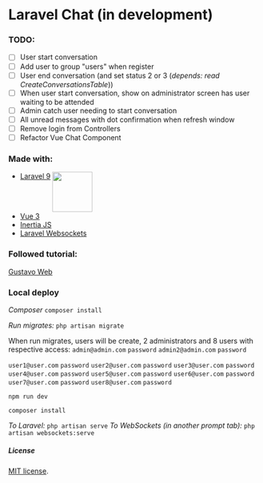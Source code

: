 

# Laravel Chat (in development)

### TODO:
- [ ] User start conversation
- [ ] Add user to group "users" when register
- [ ] User end conversation (and set status 2 or 3 (*depends: read CreateConversationsTable*))
- [ ] When user start conversation, show on administrator screen has user waiting to be attended
- [ ] Admin catch user needing to start conversation
- [ ] All unread messages with dot confirmation when refresh window
- [ ] Remove login from Controllers
- [ ] Refactor Vue Chat Component

### Made with:
- [Laravel 9](https://laravel.com) <a href="https://laravel.com" target="_blank"><img src="https://raw.githubusercontent.com/laravel/art/master/logo-lockup/5%20SVG/2%20CMYK/1%20Full%20Color/laravel-logolockup-cmyk-red.svg" width="80" valign="top"></a>
- [Vue 3](https://vuejs.org)
- [Inertia JS](https://inertiajs.com)
- [Laravel Websockets](https://beyondco.de/docs/laravel-websockets/getting-started/introduction)

### Followed tutorial:
[Gustavo Web](https://www.youtube.com/watch?v=HumFv2NAQnU&list=PLBRCgwXk28ixXJEKlWaoUuG38rJAod0AP)

### Local deploy

*Composer* ```composer install```

*Run migrates:* ```php artisan migrate```

When run migrates, users will be create, 2 administrators and 8 users with respective access:
```admin@admin.com``` ```password```
```admin2@admin.com``` ```password```

```user1@user.com``` ```password```
```user2@user.com``` ```password```
```user3@user.com``` ```password```
```user4@user.com``` ```password```
```user5@user.com``` ```password```
```user6@user.com``` ```password```
```user7@user.com``` ```password```
```user8@user.com``` ```password```

```npm run dev```

```composer install```

*To Laravel:* ```php artisan serve```
*To WebSockets (in another prompt tab):*  ```php artisan websockets:serve```



##### License
[MIT license](https://opensource.org/licenses/MIT).
